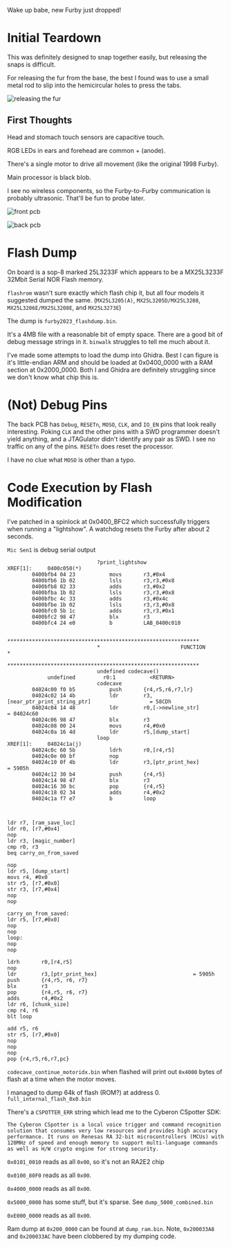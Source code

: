 Wake up babe, new Furby just dropped!


# Initial Teardown

This was definitely designed to snap together easily, but releasing the snaps is difficult.

For releasing the fur from the base, the best I found was to use a small metal rod to slip into the hemicircular holes to press the tabs.

![releasing the fur](images/releasing_the_fur.jpg)


## First Thoughts

Head and stomach touch sensors are capacitive touch.

RGB LEDs in ears and forehead are common + (anode).

There's a single motor to drive all movement (like the original 1998 Furby).

Main processor is black blob.

I see no wireless components, so the Furby-to-Furby communication is probably ultrasonic. That'll be fun to probe later.

![front pcb](images/board_front.jpg)

![back pcb](images/board_back.jpg)



# Flash Dump

On board is a sop-8 marked 25L3233F which appears to be a MX25L3233F 32Mbit Serial NOR Flash memory.

`flashrom` wasn't sure exactly which flash chip it, but all four models it suggested dumped the same. (`MX25L3205(A)`, `MX25L3205D/MX25L3208`, `MX25L3206E/MX25L3208E`, and `MX25L3273E`)

The dump is `furby2023_flashdump.bin`.

It's a 4MB file with a reasonable bit of empty space. There are a good bit of debug message strings in it. `binwalk` struggles to tell me much about it.

I've made some attempts to load the dump into Ghidra. Best I can figure is it's little-endian ARM and should be loaded at 0x0400_0000 with a RAM section at 0x2000_0000. Both I and Ghidra are definitely struggling since we don't know what chip this is.


# (Not) Debug Pins

The back PCB has `Debug`, `RESETn`, `MOSO`, `CLK`, and `IO_EN` pins that look really interesting. Poking `CLK` and the other pins with a SWD programmer doesn't yield anything, and a JTAGulator didn't identify any pair as SWD. I see no traffic on any of the pins. `RESETn` does reset the processor.

I have no clue what `MOSO` is other than a typo.


# Code Execution by Flash Modification


I've patched in a spinlock at 0x0400_BFC2 which successfully triggers when running a "lightshow". A watchdog resets the Furby after about 2 seconds.

`Mic Sen1` is debug serial output

```
                             ?print_lightshow                                XREF[1]:     0400c050(*)  
        0400bfb4 04 23           movs       r3,#0x4
        0400bfb6 1b 02           lsls       r3,r3,#0x8
        0400bfb8 02 33           adds       r3,#0x2
        0400bfba 1b 02           lsls       r3,r3,#0x8
        0400bfbc 4c 33           adds       r3,#0x4c
        0400bfbe 1b 02           lsls       r3,r3,#0x8
        0400bfc0 5b 1c           adds       r3,r3,#0x1
        0400bfc2 98 47           blx        r3
        0400bfc4 24 e0           b          LAB_0400c010
```

```
                             **************************************************************
                             *                          FUNCTION                          *
                             **************************************************************
                             undefined codecave()
             undefined         r0:1           <RETURN>
                             codecave
        04024c00 f0 b5           push       {r4,r5,r6,r7,lr}
        04024c02 14 4b           ldr        r3,[near_ptr_print_string_ptr]                   = 58CDh
        04024c04 14 48           ldr        r0,[->newline_str]                               = 04024c60
        04024c06 98 47           blx        r3
        04024c08 00 24           movs       r4,#0x0
        04024c0a 16 4d           ldr        r5,[dump_start]
                             loop                                            XREF[1]:     04024c1a(j)  
        04024c0c 60 5b           ldrh       r0,[r4,r5]
        04024c0e 00 bf           nop
        04024c10 0f 4b           ldr        r3,[ptr_print_hex]                               = 5905h
        04024c12 30 b4           push       {r4,r5}
        04024c14 98 47           blx        r3
        04024c16 30 bc           pop        {r4,r5}
        04024c18 02 34           adds       r4,#0x2
        04024c1a f7 e7           b          loop



ldr r7, [ram_save_loc]
ldr r0, [r7,#0x4]
nop
ldr r3, [magic_number]
cmp r0, r3
beq carry_on_from_saved

nop
ldr r5, [dump_start]
movs r4, #0x0
str r5, [r7,#0x0]
str r3, [r7,#0x4]
nop
nop

carry_on_from_saved:
ldr r5, [r7,#0x0]
nop
nop
loop:
nop
nop

ldrh       r0,[r4,r5]
nop
ldr        r3,[ptr_print_hex]                               = 5905h
push       {r4,r5, r6, r7}
blx        r3
pop        {r4,r5, r6, r7}
adds       r4,#0x2
ldr r6, [chunk_size]
cmp r4, r6
blt loop

add r5, r6
str r5, [r7,#0x0]
nop
nop
nop
pop {r4,r5,r6,r7,pc}
```

`codecave_continue_motoridx.bin` when flashed will print out `0x4000` bytes of flash at a time when the motor moves.


I managed to dump 64k of flash (ROM?) at address 0. `full_internal_flash_0x0.bin`

There's a `CSPOTTER_ERR` string which lead me to the Cyberon CSpotter SDK:

```
The Cyberon CSpotter is a local voice trigger and command recognition solution that consumes very low resources and provides high accuracy performance. It runs on Renesas RA 32-bit microcontrollers (MCUs) with 120MHz of speed and enough memory to support multi-language commands as well as H/W crypto engine for strong security.
```

`0x0101_0010` reads as all `0x00`, so it's not an RA2E2 chip

`0x0100_80F0` reads as all `0x00`.

`0x4000_0000` reads as all `0x00`.

`0x5000_0000` has some stuff, but it's sparse. See `dump_5000_combined.bin`

`0xE000_0000` reads as all `0x00`.

Ram dump at `0x200_0000` can be found at `dump_ram.bin`. Note, `0x200033A8` and `0x200033AC` have been clobbered by my dumping code.

